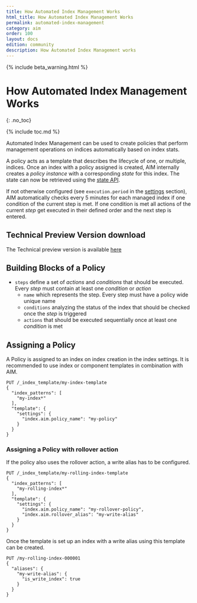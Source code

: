 ```yaml
---
title: How Automated Index Management Works
html_title: How Automated Index Management Works
permalink: automated-index-management
category: aim
order: 100
layout: docs
edition: community
description: How Automated Index Management works
---
```

<!--- Copyright 2023 floragunn GmbH -->

{% include beta_warning.html %}

# How Automated Index Management Works
{: .no_toc}

{% include toc.md %}

Automated Index Management can be used to create policies that perform management operations on indices automatically based on index stats.

A policy acts as a template that describes the lifecycle of one, or multiple, indices.
Once an index with a policy assigned is created, AIM internally creates a *policy instance* with a corresponding *state* for this index.
The state can now be retrieved using the [state API](rest_api_policy_instance_state.md).

If not otherwise configured (see `execution.period` in the [settings](settings.md) section), AIM automatically checks every 5 minutes for each managed index if one condition of the current step is met.
If one condition is met all actions of the current *step* get executed in their defined order and the next step is entered.

## Technical Preview Version download

The Technical preview version is available [here](https://maven.search-guard.com//search-guard-flx-release/com/floragunn/search-guard-flx-aim/aim-tp-2-es-8.12.2/)

## Building Blocks of a Policy

- `steps` define a set of *actions* and *conditions* that should be executed. Every *step* must contain at least one *condition* or *action*
  - `name` which represents the step. Every step must have a policy wide unique name
  - `conditions` analyzing the status of the index that should be checked once the *step* is triggered
  - `actions` that should be executed sequentially once at least one *condition* is met

## Assigning a Policy

A Policy is assigned to an index on index creation in the index settings.
It is recommended to use index or component templates in combination with AIM.

```
PUT /_index_template/my-index-template
{
  "index_patterns": [
    "my-index*"
  ],
  "template": {
    "settings": {
      "index.aim.policy_name": "my-policy"
    }
  }
}
```

### Assigning a Policy with rollover action

If the policy also uses the rollover action, a write alias has to be configured.

```
PUT /_index_template/my-rolling-index-template
{
  "index_patterns": [
    "my-rolling-index*"
  ],
  "template": {
    "settings": {
      "index.aim.policy_name": "my-rollover-policy",
      "index.aim.rollover_alias": "my-write-alias"
    }
  }
}
```

Once the template is set up an index with a write alias using this template can be created.

```
PUT /my-rolling-index-000001
{
  "aliases": {
    "my-write-alias": {
      "is_write_index": true
    }
  }
}
```
